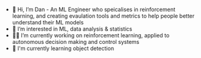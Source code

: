 - 👋 Hi, I’m Dan - An ML Engineer who speicalises in reinforcement learning, and creating evaulation tools and metrics to help people better understand their ML models
- 👀 I’m interested in ML, data analysis & statistics
- 🧑‍💻 I’m currently working on reinforcement learning, applied to autonomous decision making and control systems
- 🌱 I'm currently learning object detection

<!---
DFlintoft/DFlintoft is a ✨ special ✨ repository because its `README.md` (this file) appears on your GitHub profile.
You can click the Preview link to take a look at your changes.
--->
